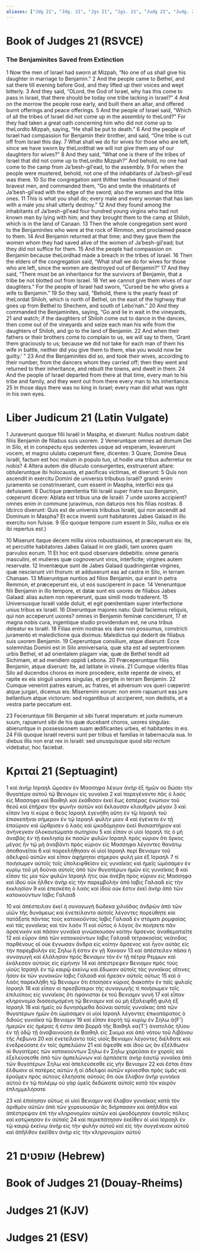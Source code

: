 ```yaml
---
aliases: ["Jdg 21", "Jdg. 21", "Jgs 21", "Jgs. 21", "Judg 21", "Judg. 21"]
---
```



# Book of Judges 21 (RSVCE)

### The Benjaminites Saved from Extinction
1 Now the men of Israel had sworn at Mizpah, “No one of us shall give his daughter in marriage to Benjamin.”
2 And the people came to Bethel, and sat there till evening before God, and they lifted up their voices and wept bitterly.
3 And they said, “OLord, the God of Israel, why has this come to pass in Israel, that there should be today one tribe lacking in Israel?”
4 And on the morrow the people rose early, and built there an altar, and offered burnt offerings and peace offerings.
5 And the people of Israel said, “Which of all the tribes of Israel did not come up in the assembly to theLord?” For they had taken a great oath concerning him who did not come up to theLordto Mizpah, saying, “He shall be put to death.”
6 And the people of Israel had compassion for Benjamin their brother, and said, “One tribe is cut off from Israel this day.
7 What shall we do for wives for those who are left, since we have sworn by theLordthat we will not give them any of our daughters for wives?”
8 And they said, “What one is there of the tribes of Israel that did not come up to theLordto Mizpah?” And behold, no one had come to the camp from Jaʹbesh-gilʹead, to the assembly.
9 For when the people were mustered, behold, not one of the inhabitants of Jaʹbesh-gilʹead was there.
10 So the congregation sent thither twelve thousand of their bravest men, and commanded them, “Go and smite the inhabitants of Jaʹbesh-gilʹead with the edge of the sword; also the women and the little ones.
11 This is what you shall do; every male and every woman that has lain with a male you shall utterly destroy.”
12 And they found among the inhabitants of Jaʹbesh-gilʹead four hundred young virgins who had not known man by lying with him; and they brought them to the camp at Shiloh, which is in the land of Canaan.
13 Then the whole congregation sent word to the Benjaminites who were at the rock of Rimmon, and proclaimed peace to them.
14 And Benjamin returned at that time; and they gave them the women whom they had saved alive of the women of Jaʹbesh-gilʹead; but they did not suffice for them.
15 And the people had compassion on Benjamin because theLordhad made a breach in the tribes of Israel.
16 Then the elders of the congregation said, “What shall we do for wives for those who are left, since the women are destroyed out of Benjamin?”
17 And they said, “There must be an inheritance for the survivors of Benjamin, that a tribe be not blotted out from Israel.
18 Yet we cannot give them wives of our daughters.” For the people of Israel had sworn, “Cursed be he who gives a wife to Benjamin.”
19 So they said, “Behold, there is the yearly feast of theLordat Shiloh, which is north of Bethel, on the east of the highway that goes up from Bethel to Shechem, and south of Leboʹnah.”
20 And they commanded the Benjaminites, saying, “Go and lie in wait in the vineyards,
21 and watch; if the daughters of Shiloh come out to dance in the dances, then come out of the vineyards and seize each man his wife from the daughters of Shiloh, and go to the land of Benjamin.
22 And when their fathers or their brothers come to complain to us, we will say to them, ‘Grant them graciously to us; because we did not take for each man of them his wife in battle, neither did you give them to them, else you would now be guilty.’ ”
23 And the Benjaminites did so, and took their wives, according to their number, from the dancers whom they carried off; then they went and returned to their inheritance, and rebuilt the towns, and dwelt in them.
24 And the people of Israel departed from there at that time, every man to his tribe and family, and they went out from there every man to his inheritance.
25 In those days there was no king in Israel; every man did what was right in his own eyes.


# Liber Judicum 21 (Latin Vulgate)

1 Juraverunt quoque filii Israël in Maspha, et dixerunt: Nullus nostrum dabit filiis Benjamin de filiabus suis uxorem.
2 Veneruntque omnes ad domum Dei in Silo, et in conspectu ejus sedentes usque ad vesperam, levaverunt vocem, et magno ululatu cœperunt flere, dicentes:
3 Quare, Domine Deus Israël, factum est hoc malum in populo tuo, ut hodie una tribus auferretur ex nobis?
4 Altera autem die diluculo consurgentes, exstruxerunt altare: obtuleruntque ibi holocausta, et pacificas victimas, et dixerunt:
5 Quis non ascendit in exercitu Domini de universis tribubus Israël? grandi enim juramento se constrinxerant, cum essent in Maspha, interfici eos qui defuissent.
6 Ductique pœnitentia filii Israël super fratre suo Benjamin, cœperunt dicere: Ablata est tribus una de Israël:
7 unde uxores accipient? omnes enim in commune juravimus, non daturos nos his filias nostras.
8 Idcirco dixerunt: Quis est de universis tribubus Israël, qui non ascendit ad Dominum in Maspha? Et ecce inventi sunt habitatores Jabes Galaad in illo exercitu non fuisse.
9 (Eo quoque tempore cum essent in Silo, nullus ex eis ibi repertus est.)

10 Miserunt itaque decem millia viros robustissimos, et præceperunt eis: Ite, et percutite habitatores Jabes Galaad in ore gladii, tam uxores quam parvulos eorum.
11 Et hoc erit quod observare debebitis: omne generis masculini, et mulieres quæ cognoverunt viros, interficite; virgines autem reservate.
12 Inventæque sunt de Jabes Galaad quadringentæ virgines, quæ nescierunt viri thorum: et adduxerunt eas ad castra in Silo, in terram Chanaan.
13 Miseruntque nuntios ad filios Benjamin, qui erant in petra Remmon, et præceperunt eis, ut eos susciperent in pace.
14 Veneruntque filii Benjamin in illo tempore, et datæ sunt eis uxores de filiabus Jabes Galaad: alias autem non repererunt, quas simili modo traderent.
15 Universusque Israël valde doluit, et egit pœnitentiam super interfectione unius tribus ex Israël.
16 Dixeruntque majores natu: Quid faciemus reliquis, qui non acceperunt uxores? omnes in Benjamin feminæ conciderunt,
17 et magna nobis cura, ingentique studio providendum est, ne una tribus deleatur ex Israël.
18 Filias enim nostras eis dare non possumus, constricti juramento et maledictione qua diximus: Maledictus qui dederit de filiabus suis uxorem Benjamin.
19 Ceperuntque consilium, atque dixerunt: Ecce solemnitas Domini est in Silo anniversaria, quæ sita est ad septentrionem urbis Bethel, et ad orientalem plagam viæ, quæ de Bethel tendit ad Sichimam, et ad meridiem oppidi Lebona.
20 Præceperuntque filiis Benjamin, atque dixerunt: Ite, ad latitate in vineis.
21 Cumque videritis filias Silo ad ducendos choros ex more procedere, exite repente de vineis, et rapite ex eis singuli uxores singulas, et pergite in terram Benjamin.
22 Cumque venerint patres earum, ac fratres, et adversum vos queri cœperint atque jurgari, dicemus eis: Miseremini eorum: non enim rapuerunt eas jure bellantium atque victorum: sed rogantibus ut acciperent, non dedistis, et a vestra parte peccatum est.

23 Feceruntque filii Benjamin ut sibi fuerat imperatum: et juxta numerum suum, rapuerunt sibi de his quæ ducebant choros, uxores singulas: abieruntque in possessionem suam ædificantes urbes, et habitantes in eis.
24 Filii quoque Israël reversi sunt per tribus et familias in tabernacula sua. In diebus illis non erat rex in Israël: sed unusquisque quod sibi rectum videbatur, hoc faciebat.


# Κριταί 21 (Septuagint)

1 καὶ ἀνὴρ Ισραηλ ὤμοσεν ἐν Μασσηφα λέγων ἀνὴρ ἐξ ἡμῶν οὐ δώσει τὴν θυγατέρα αὐτοῦ τῷ Βενιαμιν εἰς γυναῖκα
2 καὶ παρεγένοντο πᾶς ὁ λαὸς εἰς Μασσηφα καὶ Βαιθηλ καὶ ἐκάθισαν ἐκεῖ ἕως ἑσπέρας ἐνώπιον τοῦ θεοῦ καὶ ἐπῆραν τὴν φωνὴν αὐτῶν καὶ ἔκλαυσαν κλαυθμὸν μέγαν
3 καὶ εἶπαν ἵνα τί κύριε ὁ θεὸς Ισραηλ ἐγενήθη αὕτη ἐν τῷ Ισραηλ τοῦ ἐπισκεπῆναι σήμερον ἐν τῷ Ισραηλ φυλὴν μίαν
4 καὶ ἐγένετο ἐν τῇ ἐπαύριον καὶ ὤρθρισεν ὁ λαὸς καὶ ᾠκοδόμησαν ἐκεῖ θυσιαστήριον καὶ ἀνήνεγκαν ὁλοκαυτώματα σωτηρίου
5 καὶ εἶπαν οἱ υἱοὶ Ισραηλ τίς ὁ μὴ ἀναβὰς ἐν τῇ ἐκκλησίᾳ ἐκ πασῶν φυλῶν Ισραηλ πρὸς κύριον ὅτι ὅρκος μέγας ἦν τῷ μὴ ἀναβάντι πρὸς κύριον εἰς Μασσηφα λέγοντες θανάτῳ ἀποθανεῖται
6 καὶ παρεκλήθησαν οἱ υἱοὶ Ισραηλ περὶ Βενιαμιν τοῦ ἀδελφοῦ αὐτῶν καὶ εἶπαν ἀφῄρηται σήμερον φυλὴ μία ἐξ Ισραηλ
7 τί ποιήσωμεν αὐτοῖς τοῖς ὑπολειφθεῖσιν εἰς γυναῖκας καὶ ἡμεῖς ὠμόσαμεν ἐν κυρίῳ τοῦ μὴ δοῦναι αὐτοῖς ἀπὸ τῶν θυγατέρων ἡμῶν εἰς γυναῖκας
8 καὶ εἶπαν τίς μία τῶν φυλῶν Ισραηλ ἥτις οὐκ ἀνέβη πρὸς κύριον εἰς Μασσηφα καὶ ἰδοὺ οὐκ ἦλθεν ἀνὴρ εἰς τὴν παρεμβολὴν ἀπὸ Ιαβις Γαλααδ εἰς τὴν ἐκκλησίαν
9 καὶ ἐπεσκέπη ὁ λαός καὶ ἰδοὺ οὐκ ἔστιν ἐκεῖ ἀνὴρ ἀπὸ τῶν κατοικούντων Ιαβις Γαλααδ

10 καὶ ἀπέστειλαν ἐκεῖ ἡ συναγωγὴ δώδεκα χιλιάδας ἀνδρῶν ἀπὸ τῶν υἱῶν τῆς δυνάμεως καὶ ἐνετείλαντο αὐτοῖς λέγοντες πορεύθητε καὶ πατάξατε πάντας τοὺς κατοικοῦντας Ιαβις Γαλααδ ἐν στόματι ῥομφαίας καὶ τὰς γυναῖκας καὶ τὸν λαόν
11 καὶ οὗτος ὁ λόγος ὃν ποιήσετε πᾶν ἀρσενικὸν καὶ πᾶσαν γυναῖκα γινώσκουσαν κοίτην ἄρσενος ἀναθεματιεῖτε
12 καὶ εὗρον ἀπὸ τῶν κατοικούντων Ιαβις Γαλααδ τετρακοσίας νεάνιδας παρθένους αἳ οὐκ ἔγνωσαν ἄνδρα εἰς κοίτην ἄρσενος καὶ ἦγον αὐτὰς εἰς τὴν παρεμβολὴν εἰς Σηλω ἥ ἐστιν ἐν γῇ Χανααν
13 καὶ ἀπέστειλεν πᾶσα ἡ συναγωγὴ καὶ ἐλάλησαν πρὸς Βενιαμιν τὸν ἐν τῇ πέτρᾳ Ρεμμων καὶ ἐκάλεσαν αὐτοὺς εἰς εἰρήνην
14 καὶ ἀπέστρεψεν Βενιαμιν πρὸς τοὺς υἱοὺς Ισραηλ ἐν τῷ καιρῷ ἐκείνῳ καὶ ἔδωκαν αὐτοῖς τὰς γυναῖκας αἵτινες ἦσαν ἐκ τῶν γυναικῶν Ιαβις Γαλααδ καὶ ἤρεσεν αὐτοῖς οὕτως
15 καὶ ὁ λαὸς παρεκλήθη τῷ Βενιαμιν ὅτι ἐποίησεν κύριος διακοπὴν ἐν ταῖς φυλαῖς Ισραηλ
16 καὶ εἶπαν οἱ πρεσβύτεροι τῆς συναγωγῆς τί ποιήσωμεν τοῖς ἐπιλοίποις εἰς γυναῖκας ὅτι ἠφάνισται ἐκ τοῦ Βενιαμιν γυνή
17 καὶ εἶπαν κληρονομία διασεσῳσμένη τῷ Βενιαμιν καὶ οὐ μὴ ἐξαλειφθῇ φυλὴ ἐξ Ισραηλ
18 καὶ ἡμεῖς οὐ δυνησόμεθα δοῦναι αὐτοῖς γυναῖκας ἀπὸ τῶν θυγατέρων ἡμῶν ὅτι ὠμόσαμεν οἱ υἱοὶ Ισραηλ λέγοντες ἐπικατάρατος ὁ διδοὺς γυναῖκα τῷ Βενιαμιν
19 καὶ εἶπαν ἑορτὴ τῷ κυρίῳ ἐν Σηλω ἀ{F'} ἡμερῶν εἰς ἡμέρας ἥ ἐστιν ἀπὸ βορρᾶ τῆς Βαιθηλ κα{T'} ἀνατολὰς ἡλίου ἐν τῇ ὁδῷ τῇ ἀναβαινούσῃ ἐκ Βαιθηλ εἰς Σικιμα καὶ ἀπὸ νότου τοῦ Λιβάνου τῆς Λεβωνα
20 καὶ ἐνετείλαντο τοῖς υἱοῖς Βενιαμιν λέγοντες διέλθατε καὶ ἐνεδρεύσατε ἐν τοῖς ἀμπελῶσιν
21 καὶ ὄψεσθε καὶ ἰδοὺ ὡς ἂν ἐξέλθωσιν αἱ θυγατέρες τῶν κατοικούντων Σηλω ἐν Σηλω χορεῦσαι ἐν χοροῖς καὶ ἐξελεύσεσθε ἀπὸ τῶν ἀμπελώνων καὶ ἁρπάσετε ἀνὴρ ἑαυτῷ γυναῖκα ἀπὸ τῶν θυγατέρων Σηλω καὶ ἀπελεύσεσθε εἰς γῆν Βενιαμιν
22 καὶ ἔσται ὅταν ἔλθωσιν οἱ πατέρες αὐτῶν ἢ οἱ ἀδελφοὶ αὐτῶν κρίνεσθαι πρὸς ὑμᾶς καὶ ἐροῦμεν πρὸς αὐτούς ἐλεήσατε αὐτούς ὅτι οὐκ ἔλαβον ἀνὴρ γυναῖκα αὐτοῦ ἐν τῷ πολέμῳ οὐ γὰρ ὑμεῖς δεδώκατε αὐτοῖς κατὰ τὸν καιρὸν ἐπλημμελήσατε

23 καὶ ἐποίησαν οὕτως οἱ υἱοὶ Βενιαμιν καὶ ἔλαβον γυναῖκας κατὰ τὸν ἀριθμὸν αὐτῶν ἀπὸ τῶν χορευουσῶν ἃς διήρπασαν καὶ ἀπῆλθον καὶ ἀπέστρεψαν ἐπὶ τὴν κληρονομίαν αὐτῶν καὶ ᾠκοδόμησαν ἑαυτοῖς πόλεις καὶ κατῴκησαν ἐν αὐταῖς
24 καὶ περιεπάτησαν ἐκεῖθεν οἱ υἱοὶ Ισραηλ ἐν τῷ καιρῷ ἐκείνῳ ἀνὴρ εἰς τὴν φυλὴν αὐτοῦ καὶ εἰς τὴν συγγένειαν αὐτοῦ καὶ ἀπῆλθον ἐκεῖθεν ἀνὴρ εἰς τὴν κληρονομίαν αὐτοῦ


# 21 שופטים (Hebrew)


# Book of Judges 21 (Douay-Rheims)


# Judges 21 (KJV)


# Judges 21 (ESV)

